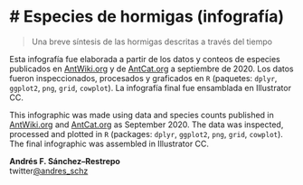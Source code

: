# # Especies de hormigas (infografía)
> Una breve síntesis de las hormigas descritas a través del tiempo
 
Esta infografía fue elaborada a partir de los datos y conteos de especies publicados en [AntWiki.org](https://www.antwiki.org/wiki/Species_Accounts) y de [AntCat.org](https://antcat.org/) a septiembre de 2020. Los datos fueron inspeccionados, procesados y graficados en `R` (paquetes: `dplyr`, `ggplot2`, `png`, `grid`, `cowplot`). La infografía final fue ensamblada en Illustrator CC. 

This infographic was made using data and species counts published in [AntWiki.org](https://www.antwiki.org/wiki/Species_Accounts) and [AntCat.org](https://antcat.org/) as September 2020. The data was inspected, processed and plotted in `R` (packages: `dplyr`, `ggplot2`, `png`, `grid`, `cowplot`). The final infographic was assembled in Illustrator CC. 

**Andrés F. Sánchez–Restrepo**  
twitter[@andres_schz](https://twitter.com/andres_schz)
